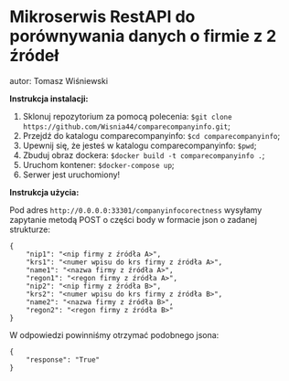 # Mikroserwis RestAPI do porównywania danych o firmie z 2 źródeł

autor: Tomasz Wiśniewski

**Instrukcja instalacji:**

1. Sklonuj repozytorium za pomocą polecenia: `$git clone https://github.com/Wisnia44/comparecompanyinfo.git`;
2. Przejdź do katalogu comparecompanyinfo: `$cd comparecompanyinfo`;
3. Upewnij się, że jesteś w katalogu comparecompanyinfo: `$pwd`;
4. Zbuduj obraz dockera: `$docker build -t comparecompanyinfo .`;
5. Uruchom kontener: `$docker-compose up`;
6. Serwer jest uruchomiony!


**Instrukcja użycia:**

Pod adres `http://0.0.0.0:33301/companyinfocorectness` wysyłamy zapytanie metodą POST o części body w formacie json o zadanej strukturze:

```
{
    "nip1": "<nip firmy z źródła A>",
    "krs1": "<numer wpisu do krs firmy z źródła A>",
    "name1": "<nazwa firmy z źródła A>",
    "regon1": "<regon firmy z źródła A>",
    "nip2": "<nip firmy z źródła B>",
    "krs2": "<numer wpisu do krs firmy z źródła B>",
    "name2": "<nazwa firmy z źródła B>",
    "regon2": "<regon firmy z źródła B>"
}
```

W odpowiedzi powinniśmy otrzymać podobnego jsona:

```
{
    "response": "True"
}
```
